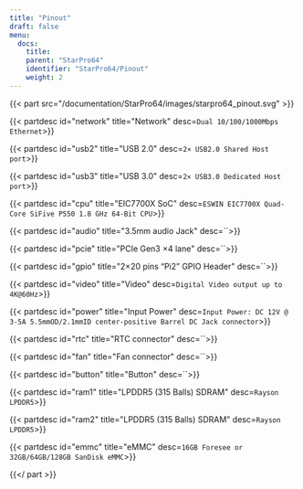 ```yaml
---
title: "Pinout"
draft: false
menu:
  docs:
    title:
    parent: "StarPro64"
    identifier: "StarPro64/Pinout"
    weight: 2
---
```


<!--{{< figure src="/documentation/StarPro64/images/starpro64_pinout.png" caption="The StarPro64 board pinout" width="800" >}}-->

{{< part src="/documentation/StarPro64/images/starpro64_pinout.svg" >}}

  {{< partdesc id="network" title="Network" desc=`Dual 10/100/1000Mbps Ethernet`>}}

  {{< partdesc id="usb2" title="USB 2.0" desc=`2× USB2.0 Shared Host port`>}}

  {{< partdesc id="usb3" title="USB 3.0" desc=`2× USB3.0 Dedicated Host port`>}}

  {{< partdesc id="cpu" title="EIC7700X SoC" desc=`ESWIN EIC7700X Quad-Core SiFive P550 1.8 GHz 64-Bit CPU`>}}

  {{< partdesc id="audio" title="3.5mm audio Jack" desc=``>}}

  {{< partdesc id="pcie" title="PCIe Gen3 ×4 lane" desc=``>}}

  {{< partdesc id="gpio" title="2×20 pins “Pi2” GPIO Header" desc=``>}}

  {{< partdesc id="video" title="Video" desc=`Digital Video output up to 4K@60Hz`>}}

  {{< partdesc id="power" title="Input Power" desc=`Input Power: DC 12V @ 3-5A 5.5mmOD/2.1mmID center-positive Barrel DC Jack connector`>}}

  {{< partdesc id="rtc" title="RTC connector" desc=``>}}

  {{< partdesc id="fan" title="Fan connector" desc=``>}}

  {{< partdesc id="button" title="Button" desc=``>}}

  {{< partdesc id="ram1" title="LPDDR5 (315 Balls) SDRAM" desc=`Rayson LPDDR5`>}}

  {{< partdesc id="ram2" title="LPDDR5 (315 Balls) SDRAM" desc=`Rayson LPDDR5`>}}

  {{< partdesc id="emmc" title="eMMC" desc=`16GB Foresee or 32GB/64GB/128GB SanDisk eMMC`>}}

{{</ part >}}